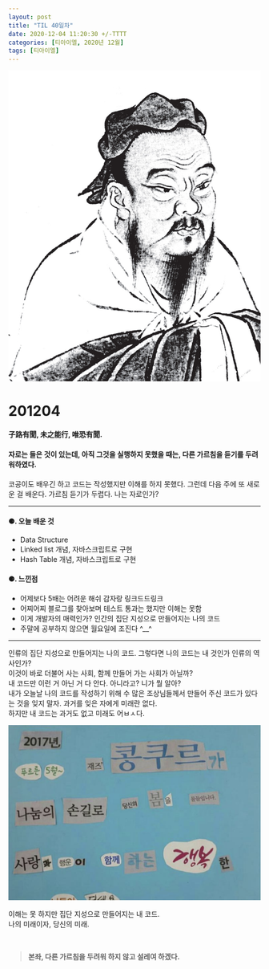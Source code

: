 ```yaml
---
layout: post
title: "TIL 40일차"
date: 2020-12-04 11:20:30 +/-TTTT
categories: [티아이엘, 2020년 12월]
tags: [티아이엘]
---
```


![image](/assets/img/sample/avatar.jpg)

# **201204**

#### **子路有聞, 未之能行, 唯恐有聞.**

#### **자로는 들은 것이 있는데, 아직 그것을 실행하지 못했을 때는, 다른 가르침을 듣기를 두려워하였다.**

코공이도 배우긴 하고 코드는 작성했지만 이해를 하지 못했다. 그런데 다음 주에 또 새로운 걸 배운다. 가르침 듣기가 두렵다. 나는 자로인가?

---

#### **⚈. 오늘 배운 것**

- Data Structure
- Linked list 개념, 자바스크립트로 구현
- Hash Table 개념, 자바스크립트로 구현

#### **⚈. 느낀점**

- 어제보다 5배는 어려운 해쉬 감자랑 링크드드링크
- 어찌어찌 블로그를 찾아보며 테스트 통과는 했지만 이해는 못함
- 이게 개발자의 매력인가? 인간의 집단 지성으로 만들어지는 나의 코드
- 주말에 공부하지 않으면 월요일에 조진다 ^\_\_^

---

인류의 집단 지성으로 만들어지는 나의 코드. 그렇다면 나의 코드는 내 것인가 인류의 역사인가?  
이것이 바로 더불어 사는 사회, 함께 만들어 가는 사회가 아닐까?  
내 코드만 이런 거 아닌 거 다 안다. 아니라고? 니가 뭘 알아?  
내가 오늘날 나의 코드를 작성하기 위해 수 많은 조상님들께서 만들어 주신 코드가 있다는 것을 잊지 말자. 과거를 잊은 자에게 미래란 없다.  
하지만 내 코드는 과거도 없고 미래도 어ㅂㅅ다.

![image](/assets/img/sample/drip1.png)

이해는 못 하지만 집단 지성으로 만들어지는 내 코드.  
나의 미래이자, 당신의 미래.

<br>

> **본좌, 다른 가르침을 두려워 하지 않고 설레여 하겠다.**
